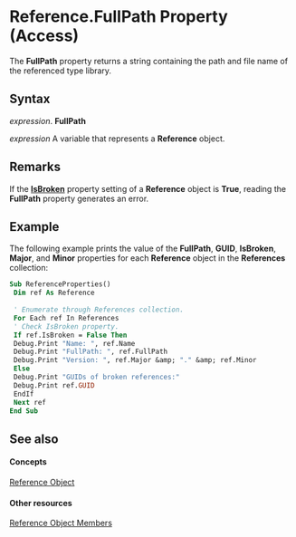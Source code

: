 
# Reference.FullPath Property (Access)

The  **FullPath** property returns a string containing the path and file name of the referenced type library.


## Syntax

 _expression_. **FullPath**

 _expression_ A variable that represents a **Reference** object.


## Remarks

If the  **[IsBroken](7a0bce38-0362-2645-a934-ddfb92322bcd.md)** property setting of a **Reference** object is **True**, reading the **FullPath** property generates an error.


## Example

The following example prints the value of the  **FullPath**, **GUID**, **IsBroken**, **Major**, and **Minor** properties for each **Reference** object in the **References** collection:


```vb
Sub ReferenceProperties() 
 Dim ref As Reference 
 
 ' Enumerate through References collection. 
 For Each ref In References 
 ' Check IsBroken property. 
 If ref.IsBroken = False Then 
 Debug.Print "Name: ", ref.Name 
 Debug.Print "FullPath: ", ref.FullPath 
 Debug.Print "Version: ", ref.Major &amp; "." &amp; ref.Minor 
 Else 
 Debug.Print "GUIDs of broken references:" 
 Debug.Print ref.GUID 
 EndIf 
 Next ref 
End Sub
```


## See also


#### Concepts


[Reference Object](87853230-294e-7ab8-4aae-78b094b5e584.md)
#### Other resources


[Reference Object Members](674e5168-6bb1-5316-2e99-b6175a7833be.md)
